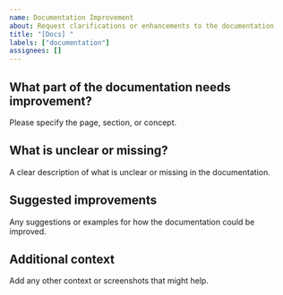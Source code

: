 ```yaml
---
name: Documentation Improvement
about: Request clarifications or enhancements to the documentation
title: "[Docs] "
labels: ["documentation"]
assignees: []
---
```


## What part of the documentation needs improvement?

Please specify the page, section, or concept.

## What is unclear or missing?

A clear description of what is unclear or missing in the documentation.

## Suggested improvements

Any suggestions or examples for how the documentation could be improved.

## Additional context

Add any other context or screenshots that might help.

